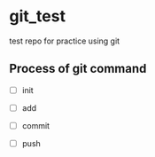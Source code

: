 # git_test
test repo for practice using git

## Process of git command
- [ ] init
- [ ] add
- [ ] commit
- [ ] push


